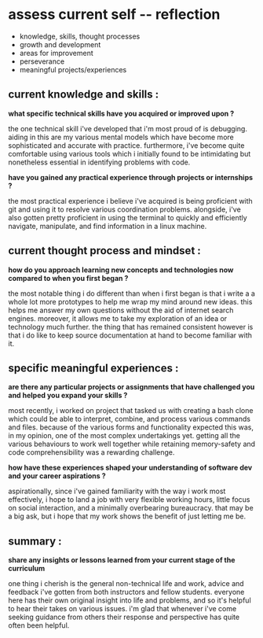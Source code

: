 # assess current self -- reflection

- knowledge, skills, thought processes
- growth and development
- areas for improvement
- perseverance
- meaningful projects/experiences

## current knowledge and skills :

**what specific technical skills have you acquired or improved upon ?**

the one technical skill i've developed that i'm most proud of is debugging.
aiding in this are my various mental models which have become more
sophisticated and accurate with practice. furthermore, i've become quite
comfortable using various tools which i initially found to be intimidating but
nonetheless essential in identifying problems with code.

**have you gained any practical experience through projects or internships ?**

the most practical experience i believe i've acquired is being proficient with
git and using it to resolve various coordination problems. alongside, i've also
gotten pretty proficient in using the terminal to quickly and efficiently
navigate, manipulate, and find information in a linux machine.

## current thought process and mindset :

**how do you approach learning new concepts and technologies now compared to
when you first began ?**

the most notable thing i do different than when i first began is that i write a
a whole lot more prototypes to help me wrap my mind around new ideas. this helps
me answer my own questions without the aid of internet search engines. moreover,
it allows me to take my exploration of an idea or technology much further. the
thing that has remained consistent however is that i do like to keep source
documentation at hand to become familiar with it.

## specific meaningful experiences :

**are there any particular projects or assignments that have challenged you and
helped you expand your skills ?**

most recently, i worked on project that tasked us with creating a bash clone
which could be able to interpret, combine, and process various commands and
files. because of the various forms and functionality expected this was, in my
opinion, one of the most complex undertakings yet. getting all the various
behaviours to work well together while retaining memory-safety and code
comprehensibility was a rewarding challenge.

**how have these experiences shaped your understanding of software dev and your
career aspirations ?**

aspirationally, since i've gained familiarity with the way i work most
effectively, i hope to land a job with very flexible working hours, little
focus on social interaction, and a minimally overbearing bureaucracy.
that may be a big ask, but i hope that my work shows the benefit of just
letting me be.

## summary :

**share any insights or lessons learned from your current stage of the
curriculum**

one thing i cherish is the general non-technical life and work, advice and
feedback i've gotten from both instructors and fellow students. everyone here
has their own original insight into life and problems, and so it's helpful to
hear their takes on various issues. i'm glad that whenever i've come seeking
guidance from others their response and perspective has quite often been
helpful.
